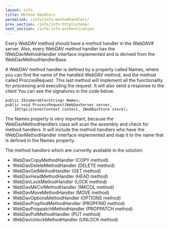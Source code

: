 ```yaml
---
layout: info
title: Method Handlers
permalink: /info/info-methodhandlers/
prev_section: /info/info-httplistener
next_section: /info/info-authentication
---
```


Every WebDAV method should have a method handler in the WebDAV# server.
Also, every WebDAV method handler has the IWebDavMethodHandler interface implemented and is derived from the WebDavMethodHandlerBase.

A WebDAV method handler is defined by a property called Names, where you can find the name of the handled WebDAV method, and the method called ProccesRequest.
This last method will implement all the functionality for processing and executing the request. It will also send a response to the client
You can see the signatures in the code below.

    public IEnumerable<string> Names;
    public void ProcessRequest(WebDavServer server,
        IHttpListenerContext context, IWebDavStore store);

The Names property is very important, because the WebDavMethodHandlers class will scan the assembly and check for method handlers.
It will include the method handlers who have the IWebDavMethodHandler interface implemented and map it to the name that is defined in the Names property.

The method handlers which are currently available in the solution:

* WebDavCopyMethodHandler (COPY method)
* WebDavDeleteMethodHandler (DELETE method)
* WebDavGetMethodHandler (GET method)
* WebDavHeadMethodHandler (HEAD method)
* WebDavLockMethodHandler (LOCK method)
* WebDavMkColMethodHandler (MKCOL method)
* WebDavMoveMethodHandler (MOVE method)
* WebDavOptionsMethodHandler (OPTIONS method)
* WebDavPropfindMethodHandler (PROPFIND method)
* WebDavProppatchMethodHandler (PROPPATCH method)
* WebDavPutMethodHandler (PUT method)
* WebDavUnlockMethodHandler (UNLOCK method)
